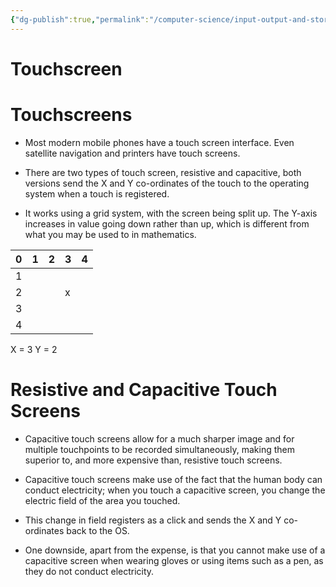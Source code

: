 ```yaml
---
{"dg-publish":true,"permalink":"/computer-science/input-output-and-storage/touchscreen/","dgHomeLink":true,"dgPassFrontmatter":false}
---
```


# Touchscreen

# Touchscreens
- Most modern mobile phones have a touch screen interface. Even satellite navigation and printers have touch screens. 

- There are two types of touch screen, resistive and capacitive, both versions send the X and Y co-ordinates of the touch to the operating system when a touch is registered.

- It works using a grid system, with the screen being split up. The Y-axis increases in value going down rather than up, which is different from what you may be used to in mathematics.

| 0 | 1 | 2 | 3 | 4 |
| --- | --- | --- | --- | --- |
| 1 | | | | | | | |
| 2 | | | x | | | | |
| 3 | | | | | | | |
| 4 | | | | | | | |

X = 3
Y = 2

# Resistive and Capacitive Touch Screens
- Capacitive touch screens allow for a much sharper image and for multiple touchpoints to be recorded simultaneously, making them superior to, and more expensive than, resistive touch screens. 

- Capacitive touch screens make use of the fact that the human body can conduct electricity; when you touch a capacitive screen, you change the electric field of the area you touched. 

- This change in field registers as a click and sends the X and Y co-ordinates back to the OS. 

- One downside, apart from the expense, is that you cannot make use of a capacitive screen when wearing gloves or using items such as a pen, as they do not conduct electricity.

# 